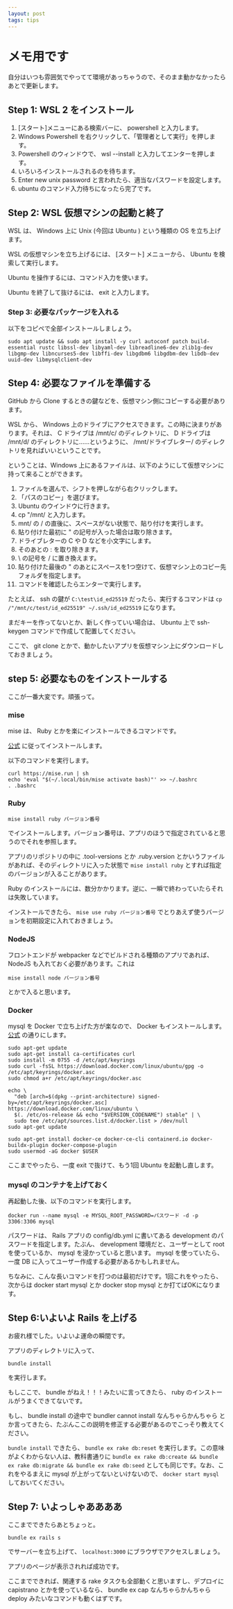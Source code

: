 ```yaml
---
layout: post
tags: tips
---
```


# メモ用です

自分はいつも雰囲気でやってて環境があっちゃうので、そのまま動かなかったらあとで更新します。

## Step 1: WSL 2 をインストール

1. [スタート]メニューにある検索バーに、 powershell と入力します。
2. Windows Powershell を右クリックして、「管理者として実行」を押します。
3. Powershell のウィンドウで、 wsl --install と入力してエンターを押します。
4. いろいろインストールされるのを待ちます。
5. Enter new unix password と言われたら、適当なパスワードを設定します。
6. ubuntu のコマンド入力待ちになったら完了です。

## Step 2: WSL 仮想マシンの起動と終了

WSL は、 Windows 上に Unix (今回は Ubuntu ) という種類の OS を立ち上げます。

WSL の仮想マシンを立ち上げるには、 [スタート] メニューから、 Ubuntu を検索して実行します。

Ubuntu を操作するには、コマンド入力を使います。

Ubuntu を終了して抜けるには、 exit と入力します。

### Step 3: 必要なパッケージを入れる

以下をコピペで全部インストールしましょう。

```
sudo apt update && sudo apt install -y curl autoconf patch build-essential rustc libssl-dev libyaml-dev libreadline6-dev zlib1g-dev libgmp-dev libncurses5-dev libffi-dev libgdbm6 libgdbm-dev libdb-dev uuid-dev libmysqlclient-dev
```

## Step 4: 必要なファイルを準備する

GitHub から Clone するときの鍵などを、仮想マシン側にコピーする必要があります。

WSL から、 Windows 上のドライブにアクセスできます。この時に決まりがあります。それは、 C ドライブは /mnt/c/ のディレクトリに、 D ドライブは /mnt/d/ のディレクトリに……というように、 /mnt/ドライブレター/ のディレクトリを見ればいいということです。

ということは、Windows 上にあるファイルは、以下のようにして仮想マシンに持って来ることができます。

1. ファイルを選んで、シフトを押しながら右クリックします。
2. 「パスのコピー」を選びます。
3. Ubuntu のウインドウに行きます。
4. cp "/mnt/ と入力します。
5. mnt/ の / の直後に、スペースがない状態で、貼り付けを実行します。
6. 貼り付けた最初に " の記号が入った場合は取り除きます。
7. ドライブレターの C や D などを小文字にします。
8. そのあとの : を取り除きます。
9. \ の記号を / に置き換えます。
10. 貼り付けた最後の " のあとにスペースを1つ空けて、仮想マシン上のコピー先フォルダを指定します。
11. コマンドを確認したらエンターで実行します。

たとえば、 ssh の鍵が `C:\test\id_ed25519` だったら、実行するコマンドは `cp /"/mnt/c/test/id_ed25519" ~/.ssh/id_ed25519` になります。

まだキーを作ってないとか、新しく作っていい場合は、 Ubuntu 上で ssh-keygen コマンドで作成して配置してください。

ここで、 git clone とかで、動かしたいアプリを仮想マシン上にダウンロードしておきましょう。

## step 5: 必要なものをインストールする

ここが一番大変です。頑張って。

### mise

mise は、 Ruby とかを楽にインストールできるコマンドです。

[公式](https://mise.jdx.dev/getting-started.html) に従ってインストールします。

以下のコマンドを実行します。

```
curl https://mise.run | sh
echo 'eval "$(~/.local/bin/mise activate bash)"' >> ~/.bashrc
. .bashrc
```

### Ruby

`mise install ruby バージョン番号`

でインストールします。バージョン番号は、アプリのほうで指定されていると思うのでそれを参照します。

アプリのリポジトリの中に .tool-versions とか .ruby.version とかいうファイルがあれば、そのディレクトリに入った状態で `mise install ruby` とすれば指定のバージョンが入ることがあります。

Ruby のインストールには、数分かかります。逆に、一瞬で終わっていたらそれは失敗しています。

インストールできたら、 `mise use ruby バージョン番号` でとりあえず使うバージョンを初期設定に入れておきましょう。

### NodeJS

フロントエンドが webpacker などでビルドされる種類のアプリであれば、 NodeJS も入れておく必要があります。これは

`mise install node バージョン番号`

とかで入ると思います。

### Docker

mysql を Docker で立ち上げた方が楽なので、 Docker もインストールします。 [公式](https://docs.docker.com/engine/install/ubuntu/) の通りにします。

```
sudo apt-get update
sudo apt-get install ca-certificates curl
sudo install -m 0755 -d /etc/apt/keyrings
sudo curl -fsSL https://download.docker.com/linux/ubuntu/gpg -o /etc/apt/keyrings/docker.asc
sudo chmod a+r /etc/apt/keyrings/docker.asc

echo \
  "deb [arch=$(dpkg --print-architecture) signed-by=/etc/apt/keyrings/docker.asc] https://download.docker.com/linux/ubuntu \
  $(. /etc/os-release && echo "$VERSION_CODENAME") stable" | \
  sudo tee /etc/apt/sources.list.d/docker.list > /dev/null
sudo apt-get update

sudo apt-get install docker-ce docker-ce-cli containerd.io docker-buildx-plugin docker-compose-plugin
sudo usermod -aG docker $USER
```

ここまでやったら、一度 exit で抜けて、もう1回 Ubuntu を起動し直します。

### mysql のコンテナを上げておく

再起動した後、以下のコマンドを実行します。

`docker run --name mysql -e MYSQL_ROOT_PASSWORD=パスワード -d -p 3306:3306 mysql`

パスワードは、 Rails アプリの config/db.yml に書いてある development のパスワードを指定します。たぶん、 development 環境だと、ユーザーとして root を使っているか、 mysql を浸かっていると思います。 mysql を使っていたら、一度 DB に入ってユーザー作成する必要があるかもしれません。

ちなみに、こんな長いコマンドを打つのは最初だけです。1回これをやったら、次からは docker start mysql とか docker stop mysql とか打てばOKになります。

## Step 6:いよいよ Rails を上げる

お疲れ様でした。いよいよ運命の瞬間です。

アプリのディレクトリに入って、

```
bundle install
```

を実行します。

もしここで、 bundle がねえ！！！みたいに言ってきたら、 ruby のインストールがうまくできてないです。

もし、 bundle install の途中で bundler cannot install なんちゃらかんちゃら とか言ってきたら、たぶんここの説明を修正する必要があるのでこっそり教えてください。

`bundle install` できたら、 `bundle ex rake db:reset` を実行します。この意味がよくわからない人は、教科書通りに `bundle ex rake db:create && bundle ex rake db:migrate && bundle ex rake db:seed` としても同じです。なお、これをやるまえに mysql が上がってないといけないので、 `docker start mysql` しておいてください。

## Step 7: いよっしゃああああ

ここまでできたらあとちょっと。

`bundle ex rails s`

でサーバーを立ち上げて、 `localhost:3000` にブラウザでアクセスしましょう。

アプリのページが表示されれば成功です。

ここまでできれば、関連する rake タスクも全部動くと思いますし、デプロイに capistrano とかを使っているなら、 bundle ex cap なんちゃらかんちゃら deploy みたいなコマンドも動くはずです。
